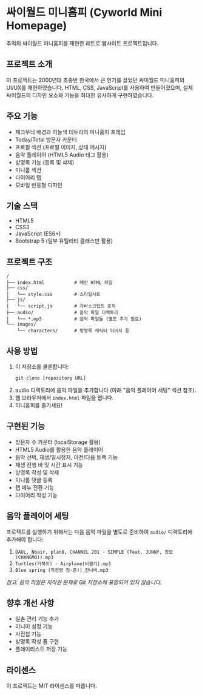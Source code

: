 # 싸이월드 미니홈피 (Cyworld Mini Homepage)

추억의 싸이월드 미니홈피를 재현한 레트로 웹사이트 프로젝트입니다.

## 프로젝트 소개

이 프로젝트는 2000년대 초중반 한국에서 큰 인기를 끌었던 싸이월드 미니홈피의 UI/UX를 재현하였습니다. 
HTML, CSS, JavaScript를 사용하여 만들어졌으며, 실제 싸이월드의 디자인 요소와 기능을 최대한 유사하게 구현하였습니다.

## 주요 기능

- 체크무늬 배경과 하늘색 테두리의 미니홈피 프레임
- Today/Total 방문자 카운터
- 프로필 섹션 (프로필 이미지, 상태 메시지)
- 음악 플레이어 (HTML5 Audio 태그 활용)
- 방명록 기능 (등록 및 삭제)
- 미니룸 섹션
- 다이어리 탭
- 모바일 반응형 디자인

## 기술 스택

- HTML5
- CSS3
- JavaScript (ES6+)
- Bootstrap 5 (일부 유틸리티 클래스만 활용)

## 프로젝트 구조

```
/
├── index.html           # 메인 HTML 파일
├── css/
│   └── style.css        # 스타일시트
├── js/
│   └── script.js        # 자바스크립트 로직
├── audio/               # 음악 파일 디렉토리
│   └── *.mp3            # 음악 파일들 (별도 추가 필요)
└── images/
    └── characters/      # 방명록 캐릭터 이미지 등
```

## 사용 방법

1. 이 저장소를 클론합니다:
   ```
   git clone [repository URL]
   ```
2. audio 디렉토리에 음악 파일을 추가합니다 (아래 "음악 플레이어 세팅" 섹션 참조).
3. 웹 브라우저에서 `index.html` 파일을 엽니다.
4. 미니홈피를 즐기세요!

## 구현된 기능

- 방문자 수 카운터 (localStorage 활용)
- HTML5 Audio를 활용한 음악 플레이어
- 음악 선택, 재생/일시정지, 이전/다음 트랙 기능
- 재생 진행 바 및 시간 표시 기능
- 방명록 작성 및 삭제
- 미니룸 댓글 등록
- 탭 메뉴 전환 기능
- 다이어리 작성 기능

## 음악 플레이어 세팅

프로젝트를 실행하기 위해서는 다음 음악 파일을 별도로 준비하여 `audio/` 디렉토리에 추가해야 합니다:
1. `DAUL, Noair, plan8, CHANNEL 201 - SIMPLE (Feat. JUNNY, 창모 (CHANGMO)).mp3`
2. `Turtles(거북이) - Airplane(비행기).mp3`
3. `Blue spring (작전명 청-춘!)_잔나비.mp3`

*참고: 음악 파일은 저작권 문제로 Git 저장소에 포함되어 있지 않습니다.*

## 향후 개선 사항

- 일촌 관리 기능 추가
- 미니미 설정 기능
- 사진첩 기능
- 방명록 작성 폼 구현
- 플레이리스트 저장 기능

## 라이센스

이 프로젝트는 MIT 라이센스를 따릅니다. 
